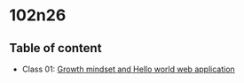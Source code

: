 # 102n26

## Table of content

- Class 01: [Growth mindset and Hello world web application](/class01/index.html)
